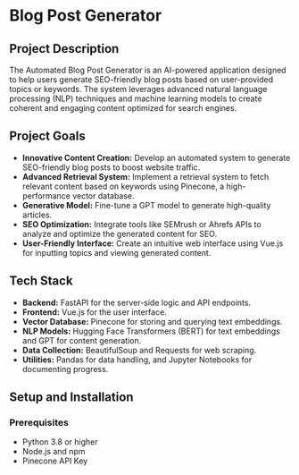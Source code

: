 # Blog Post Generator

## Project Description

The Automated Blog Post Generator is an AI-powered application designed to help users generate SEO-friendly blog posts based on user-provided topics or keywords. The system leverages advanced natural language processing (NLP) techniques and machine learning models to create coherent and engaging content optimized for search engines.

## Project Goals

- **Innovative Content Creation:** Develop an automated system to generate SEO-friendly blog posts to boost website traffic.
- **Advanced Retrieval System:** Implement a retrieval system to fetch relevant content based on keywords using Pinecone, a high-performance vector database.
- **Generative Model:** Fine-tune a GPT model to generate high-quality articles.
- **SEO Optimization:** Integrate tools like SEMrush or Ahrefs APIs to analyze and optimize the generated content for SEO.
- **User-Friendly Interface:** Create an intuitive web interface using Vue.js for inputting topics and viewing generated content.

## Tech Stack

- **Backend:** FastAPI for the server-side logic and API endpoints.
- **Frontend:** Vue.js for the user interface.
- **Vector Database:** Pinecone for storing and querying text embeddings.
- **NLP Models:** Hugging Face Transformers (BERT) for text embeddings and GPT for content generation.
- **Data Collection:** BeautifulSoup and Requests for web scraping.
- **Utilities:** Pandas for data handling, and Jupyter Notebooks for documenting progress.

## Setup and Installation

### Prerequisites

- Python 3.8 or higher
- Node.js and npm
- Pinecone API Key

